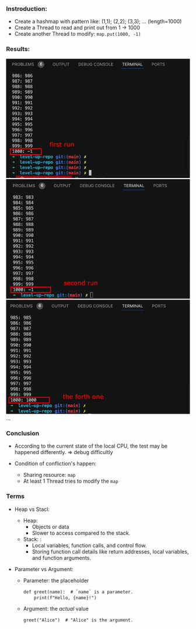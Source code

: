 ### Instroduction: 
- Create a hashmap with pattern like: (1,1); (2,2); (3,3); ... (length=1000)
- Create a Thread to read and print out from 1 -> 1000
- Create another Thread to modify: ```map.put(1000, -1)```

### Results:
![alt text](image.png)
![alt text](image-1.png)
![alt text](image-2.png)
...

### Conclusion
- According to the current state of the local CPU, the test may be happened differently.
    => debug difficultly

- Condition of confliction's happen:
    - Sharing resource: ```map```
    - At least 1 Thread tries to modify the ```map```

### Terms
- Heap vs Stacl:
    - Heap: 
        - Objects or data
        - Slower to access compared to the stack.
    - Stack: : 
        - Local variables, function calls, and control flow.
        - Storing function call details like return addresses, local variables, and function arguments.

- Parameter vs Argument:
    - Parameter: the placeholder 
        ```
        def greet(name):  # `name` is a parameter.
            print(f"Hello, {name}!")
        ```

    - Argument: the *actual* value
        ```
        greet("Alice")  # "Alice" is the argument.
        ```
